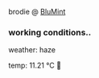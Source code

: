 brodie @ [BluMint](https://www.linkedin.com/company/blumint-io/)

<!--weather_start-->
### working conditions..

weather: haze 

temp: 11.21 °C 👕

<!--weather_end-->

